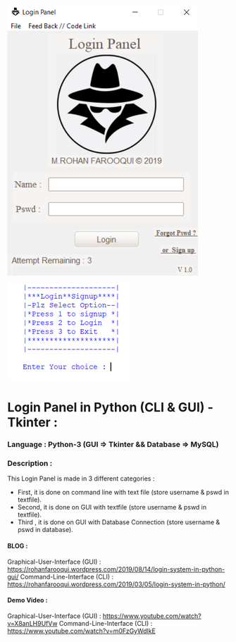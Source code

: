 ![](https://github.com/LOL-32/Login-Panel-py/blob/master/login_panel_gui.png)

![](https://github.com/LOL-32/Login-Panel-py/blob/master/login_panel_cli.png)

# **Login Panel in Python (CLI & GUI) - Tkinter** :

### **Language** : Python-3 (GUI => Tkinter && Database => MySQL)

### **Description** :

This Login Panel is made in 3 different categories :
 * First,  it is done on command line with text file  (store username & pswd in textfile).
 * Second, it is done on GUI with textfile (store username & pswd in textfile).
 * Third , it is done on GUI with Database Connection (store username & pswd in database).
 
 #### BLOG :

 Graphical-User-Interface (GUI) : https://rohanfarooqui.wordpress.com/2019/08/14/login-system-in-python-gui/
 Command-Line-Interface   (CLI) : https://rohanfarooqui.wordpress.com/2019/03/05/login-system-in-python/
 
 #### Demo Video :
 
 Graphical-User-Interface (GUI) : https://www.youtube.com/watch?v=X8anLH9UfVw
 Command-Line-Interface   (CLI) : https://www.youtube.com/watch?v=m0FzGyWdlkE



